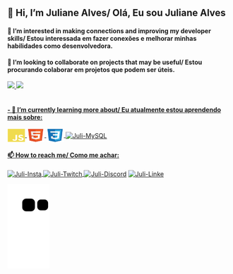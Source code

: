 ## 👋 Hi, I’m Juliane Alves/ Olá, Eu sou Juliane Alves 
#### 👀 I’m interested in making connections and improving my developer skills/ Estou interessada em fazer conexões e melhorar minhas habilidades como desenvolvedora.
#### 💞️ I’m looking to collaborate on projects that may be useful/ Estou procurando colaborar em projetos que podem ser úteis.


 <div>
  <a href="https://github.com/julisevla3">
  <img height="180em" src="https://github-readme-stats.vercel.app/api?username=julisevla3&show_icons=true&theme=dracula&include_all_commits=true&count_private=true"/>
  <img height="180em" src="https://github-readme-stats.vercel.app/api/top-langs/?username=julisevla3&layout=compact&langs_count=7&theme=dracula"/>
</div>
<div style="display: inline_block"><br> 
 
 ####  - 🌱 I’m currently learning more about/ Eu atualmente estou aprendendo mais sobre:
 
  <img align="center" alt="Juli-Js" height="30" width="40" src="https://raw.githubusercontent.com/devicons/devicon/master/icons/javascript/javascript-plain.svg">
  <img align="center" alt="Juli-HTML" height="30" width="40" src="https://raw.githubusercontent.com/devicons/devicon/master/icons/html5/html5-original.svg">
  <img align="center" alt="Juli-CSS" height="30" width="40" src="https://raw.githubusercontent.com/devicons/devicon/master/icons/css3/css3-original.svg">
  <img align="center" alt="Juli-MySQL" src="https://img.shields.io/badge/MySQL-00000F?style=for-the-badge&logo=mysql&logoColor=white">
        
</div>
  
  #### 📫 How to reach me/ Como me achar:
 
 
  <div> 
     <a href="https://www.instagram.com/juli.coding/" target="_blank">
    <img align="center" alt="Juli-Insta" src="https://img.shields.io/badge/Instagram-E4405F?style=for-the-badge&logo=instagram&logoColor=white">
 </a> 
   <a href="https://www.twitch.tv/julisevla" target="_blank">  
    <img align="center" alt="Juli-Twitch" src="https://img.shields.io/badge/Twitch-9146FF?style=for-the-badge&logo=twitch&logoColor=white">
  </a>
  <a href="https://discord.gg/WmgcQhFn" target="_blank"><img align="center" alt="Juli-Discord" src="https://img.shields.io/badge/Discord-7289DA?style=for-the-badge&logo=discord&logoColor=white" target="_blank"></a> 
  <a href="https://www.linkedin.com/in/juliane-alves-43b15987" target="_blank">  
    <img align="center" alt="Juli-Linke" src="https://img.shields.io/badge/LinkedIn-0077B5?style=for-the-badge&logo=linkedin&logoColor=white">
  </a>


    
  
  ![Snake animation](https://github.com/rafaballerini/rafaballerini/blob/output/github-contribution-grid-snake.svg)
 
</div>



<!---
julisevla3/julisevla3 is a ✨ special ✨ repository because its `README.md` (this file) appears on your GitHub profile.
You can click the Preview link to take a look at your changes.
--->

